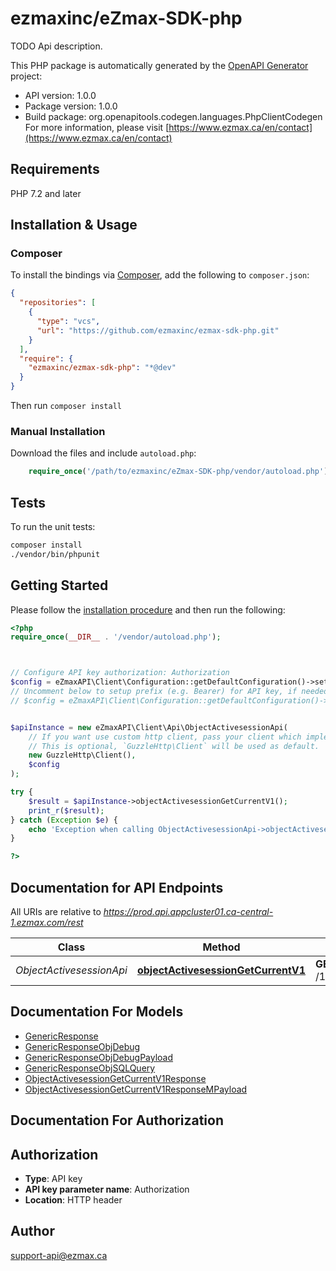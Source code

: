 # ezmaxinc/eZmax-SDK-php

TODO Api description.

This PHP package is automatically generated by the [OpenAPI Generator](https://openapi-generator.tech) project:

- API version: 1.0.0
- Package version: 1.0.0
- Build package: org.openapitools.codegen.languages.PhpClientCodegen
For more information, please visit [https://www.ezmax.ca/en/contact](https://www.ezmax.ca/en/contact)

## Requirements

PHP 7.2 and later

## Installation & Usage

### Composer

To install the bindings via [Composer](http://getcomposer.org/), add the following to `composer.json`:

```json
{
  "repositories": [
    {
      "type": "vcs",
      "url": "https://github.com/ezmaxinc/ezmax-sdk-php.git"
    }
  ],
  "require": {
    "ezmaxinc/ezmax-sdk-php": "*@dev"
  }
}
```

Then run `composer install`

### Manual Installation

Download the files and include `autoload.php`:

```php
    require_once('/path/to/ezmaxinc/eZmax-SDK-php/vendor/autoload.php');
```

## Tests

To run the unit tests:

```bash
composer install
./vendor/bin/phpunit
```

## Getting Started

Please follow the [installation procedure](#installation--usage) and then run the following:

```php
<?php
require_once(__DIR__ . '/vendor/autoload.php');



// Configure API key authorization: Authorization
$config = eZmaxAPI\Client\Configuration::getDefaultConfiguration()->setApiKey('Authorization', 'YOUR_API_KEY');
// Uncomment below to setup prefix (e.g. Bearer) for API key, if needed
// $config = eZmaxAPI\Client\Configuration::getDefaultConfiguration()->setApiKeyPrefix('Authorization', 'Bearer');


$apiInstance = new eZmaxAPI\Client\Api\ObjectActivesessionApi(
    // If you want use custom http client, pass your client which implements `GuzzleHttp\ClientInterface`.
    // This is optional, `GuzzleHttp\Client` will be used as default.
    new GuzzleHttp\Client(),
    $config
);

try {
    $result = $apiInstance->objectActivesessionGetCurrentV1();
    print_r($result);
} catch (Exception $e) {
    echo 'Exception when calling ObjectActivesessionApi->objectActivesessionGetCurrentV1: ', $e->getMessage(), PHP_EOL;
}

?>
```

## Documentation for API Endpoints

All URIs are relative to *https://prod.api.appcluster01.ca-central-1.ezmax.com/rest*

Class | Method | HTTP request | Description
------------ | ------------- | ------------- | -------------
*ObjectActivesessionApi* | [**objectActivesessionGetCurrentV1**](docs/Api/ObjectActivesessionApi.md#objectactivesessiongetcurrentv1) | **GET** /1/object/activesession/getCurrent | Get Current Activesession


## Documentation For Models

 - [GenericResponse](docs/Model/GenericResponse.md)
 - [GenericResponseObjDebug](docs/Model/GenericResponseObjDebug.md)
 - [GenericResponseObjDebugPayload](docs/Model/GenericResponseObjDebugPayload.md)
 - [GenericResponseObjSQLQuery](docs/Model/GenericResponseObjSQLQuery.md)
 - [ObjectActivesessionGetCurrentV1Response](docs/Model/ObjectActivesessionGetCurrentV1Response.md)
 - [ObjectActivesessionGetCurrentV1ResponseMPayload](docs/Model/ObjectActivesessionGetCurrentV1ResponseMPayload.md)


## Documentation For Authorization



## Authorization


- **Type**: API key
- **API key parameter name**: Authorization
- **Location**: HTTP header



## Author

support-api@ezmax.ca

